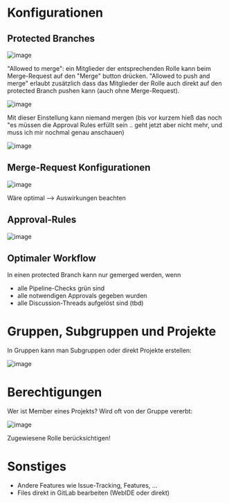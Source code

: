 # Konfigurationen

## Protected Branches

![image](https://github.com/user-attachments/assets/2797e5fc-4bfa-4308-b15c-4071128130f1)

"Allowed to merge": ein Mitglieder der entsprechenden Rolle kann beim Merge-Request auf den "Merge" button drücken.
"Allowed to push and merge" erlaubt zusätzlich dass das Mitglieder der Rolle auch direkt auf den protected Branch pushen kann (auch ohne Merge-Request).

![image](https://github.com/user-attachments/assets/f08f2cb7-cc81-4e52-88cf-09b1aea808b9)

Mit dieser Einstellung kann niemand mergen (bis vor kurzem hieß das noch "es müssen die Approval Rules erfüllt sein .. geht jetzt aber nicht mehr, und muss ich mir nochmal genau anschauen)

![image](https://github.com/user-attachments/assets/11b4b69d-5147-4fb2-bb23-4323a3a4cebb)



## Merge-Request Konfigurationen

![image](https://github.com/user-attachments/assets/4f09bd0a-599d-4129-9494-92305549b19f)

Wäre optimal --> Auswirkungen beachten

## Approval-Rules

![image](https://github.com/user-attachments/assets/1d64e16c-a3bf-492a-a14d-43a270cf524e)

## Optimaler Workflow

In einen protected Branch kann nur gemerged werden, wenn

* alle Pipeline-Checks grün sind
* alle notwendigen Approvals gegeben wurden
* alle Discussion-Threads aufgelöst sind (tbd)

# Gruppen, Subgruppen und Projekte

In Gruppen kann man Subgruppen oder direkt Projekte erstellen:

![image](https://github.com/user-attachments/assets/018a4944-202c-4fae-b0aa-5b5df1c8a5be)


# Berechtigungen

Wer ist Member eines Projekts? Wird oft von der Gruppe vererbt:

![image](https://github.com/user-attachments/assets/44183b80-a860-4674-9443-b1e667388f19)

Zugewiesene Rolle berücksichtigen!



# Sonstiges

- Andere Features wie Issue-Tracking, Features, ...
- Files direkt in GitLab bearbeiten (WebIDE oder direkt)

